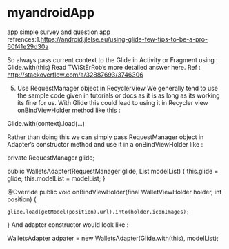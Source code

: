 # myandroidApp
app simple survey and question app
refrences:1.https://android.jlelse.eu/using-glide-few-tips-to-be-a-pro-60f41e29d30a

So always pass current context to the Glide in Activity or Fragment using :
Glide.with(this)
Read TWiStErRob’s more detailed answer here.
Ref : http://stackoverflow.com/a/32887693/3746306

5. Use RequestManager object in RecyclerView
We generally tend to use the sample code given in tutorials or docs as it is as long as its working its fine for us. With Glide this could lead to using 
it in Recycler view onBindViewHolder method like this :

Glide.with(context).load(...) 

Rather than doing this we can simply pass RequestManager object in Adapter’s constructor method and use it in a onBindViewHolder like :


private RequestManager glide;

public WalletsAdapter(RequestManager glide, List<MediaModel> modelList)
    {
    this.glide = glide;
    this.modelList = modelList;
}

@Override
public void onBindViewHolder(final WalletViewHolder holder, int position) {

    glide.load(getModel(position).url).into(holder.iconImages);
  
}
And adapter constructor would look like :


WalletsAdapter adpater = new WalletsAdapter(Glide.with(this), modelList);

